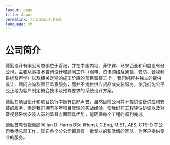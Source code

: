```yaml
---
layout: page
title: About
permalink: /ch/about.html
language: ch
---
```


# 公司简介

德勤设计有限公司总部位于香港，并在中国内地、菲律宾、马来西亚和印度设有分公司，主要从事技术咨询设计和顾问工作（弱电、资讯网络及通信、安防、音视频系统及声学）以及相关定期的施工阶段的项目监察工 作。我们纯粹并独立的提供设计、顾问咨询及项目监察服务，而并不提供供应货品或安装服务，使我们能公平公正地为客户制定符合技术及预算要求的系统设计方案。

德勤在项目设计和项目执行中拥有良好声誉。虽然目前公司并不提供设备供应和安装的服务，但是我们拥有多年项目管理的实战经验，使我们在工程评估协调以及对音视频系统安装人员的监督方面颇具优势，能确保每个工程的顺利完成。

德勤首席音视频顾问 Ian D. Harris BSc (Hons), C.Eng, MIET, AES, CTS-D 在公司香港总部工作，其它各个分公司都具有一批专业的和激情的团队，为客户提供专业的服务。

